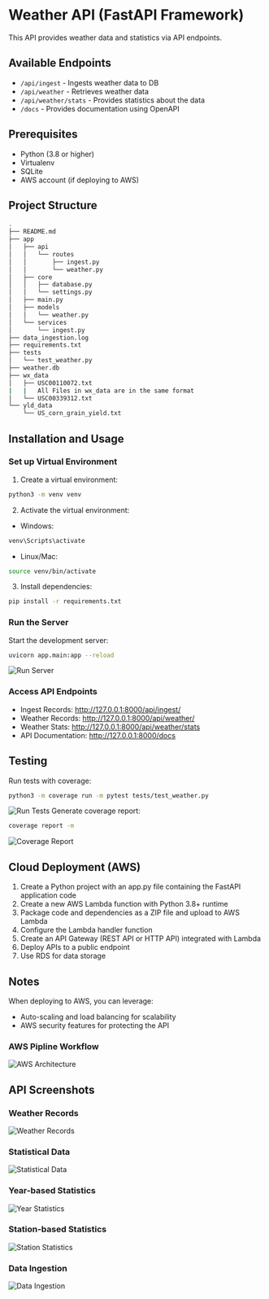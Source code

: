 # Weather API (FastAPI Framework)

This API provides weather data and statistics via API endpoints.

## Available Endpoints

- `/api/ingest` - Ingests weather data to DB
- `/api/weather` - Retrieves weather data
- `/api/weather/stats` - Provides statistics about the data
- `/docs` - Provides documentation using OpenAPI

## Prerequisites

- Python (3.8 or higher)
- Virtualenv
- SQLite
- AWS account (if deploying to AWS)


## Project Structure

```bash
.
├── README.md
├── app
│   ├── api
│   │   └── routes
│   │       ├── ingest.py
│   │       └── weather.py
│   ├── core
│   │   ├── database.py
│   │   └── settings.py
│   ├── main.py
│   ├── models
│   │   └── weather.py
│   └── services
│       └── ingest.py
├── data_ingestion.log
├── requirements.txt
├── tests
│   └── test_weather.py
├── weather.db
├── wx_data
│   ├── USC00110072.txt
|   |   All Files in wx_data are in the same format
│   └── USC00339312.txt
└── yld_data
    └── US_corn_grain_yield.txt


```
## Installation and Usage

### Set up Virtual Environment

1. Create a virtual environment:
```bash
python3 -m venv venv
```

2. Activate the virtual environment:
- Windows:
```bash
venv\Scripts\activate
```
- Linux/Mac:
```bash
source venv/bin/activate
```

3. Install dependencies:
```bash
pip install -r requirements.txt
```

### Run the Server

Start the development server:
```bash
uvicorn app.main:app --reload
```
![Run Server](./.screenshots/image_run_server.png)

### Access API Endpoints

- Ingest Records: http://127.0.0.1:8000/api/ingest/
- Weather Records: http://127.0.0.1:8000/api/weather/
- Weather Stats: http://127.0.0.1:8000/api/weather/stats
- API Documentation: http://127.0.0.1:8000/docs

## Testing

Run tests with coverage:
```bash
python3 -m coverage run -m pytest tests/test_weather.py
```
![Run Tests](./.screenshots/test_cases.png)
Generate coverage report:
```bash
coverage report -m
```
![Coverage Report](./.screenshots/coverage_report.png)
## Cloud Deployment (AWS)

1. Create a Python project with an app.py file containing the FastAPI application code
2. Create a new AWS Lambda function with Python 3.8+ runtime
3. Package code and dependencies as a ZIP file and upload to AWS Lambda
4. Configure the Lambda handler function
5. Create an API Gateway (REST API or HTTP API) integrated with Lambda
6. Deploy APIs to a public endpoint
7. Use RDS for data storage

## Notes

When deploying to AWS, you can leverage:
- Auto-scaling and load balancing for scalability
- AWS security features for protecting the API

### AWS Pipline Workflow
![AWS Architecture](./.screenshots/aws1.png)
## API Screenshots

### Weather Records
![Weather Records](./.screenshots/image4.png)

### Statistical Data
![Statistical Data](./.screenshots/alldata.png)

### Year-based Statistics
![Year Statistics](./.screenshots/image2.png)

### Station-based Statistics
![Station Statistics](./.screenshots/image3.png)

### Data Ingestion
![Data Ingestion](./.screenshots/image5.png)

